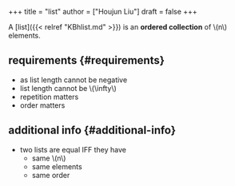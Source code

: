 +++
title = "list"
author = ["Houjun Liu"]
draft = false
+++

A [list]({{< relref "KBhlist.md" >}}) is an ****ordered collection**** of \\(n\\) elements.


## requirements {#requirements}

-   as list length cannot be negative
-   list length cannot be  \\(\infty\\)
-   repetition matters
-   order matters


## additional info {#additional-info}

-   two lists are equal IFF they have
    -   same \\(n\\)
    -   same elements
    -   same order